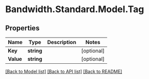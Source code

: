 
# Bandwidth.Standard.Model.Tag

## Properties

Name | Type | Description | Notes
------------ | ------------- | ------------- | -------------
**Key** | **string** |  | [optional] 
**Value** | **string** |  | [optional] 

[[Back to Model list]](../README.md#documentation-for-models)
[[Back to API list]](../README.md#documentation-for-api-endpoints)
[[Back to README]](../README.md)

